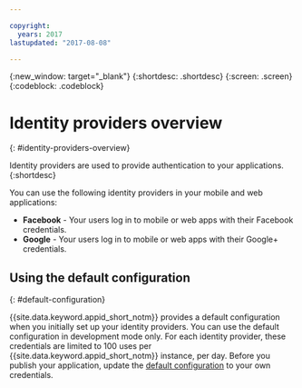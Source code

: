 ```yaml
---

copyright:
  years: 2017
lastupdated: "2017-08-08"

---
```


{:new_window: target="_blank"}
{:shortdesc: .shortdesc}
{:screen: .screen}
{:codeblock: .codeblock}

# Identity providers overview
{: #identity-providers-overview}

Identity providers are used to provide authentication to your applications.
{:shortdesc}

You can use the following identity providers in your mobile and web applications:

* **Facebook** - Your users log in to mobile or web apps with their Facebook credentials.
* **Google** -  Your users log in to mobile or web apps with their Google+ credentials.


## Using the default configuration
{: #default-configuration}

{{site.data.keyword.appid_short_notm}} provides a default configuration when you initially set up your identity providers. You can use the default configuration in development mode only. For each identity provider, these credentials are limited to 100 uses per {{site.data.keyword.appid_short_notm}} instance, per day. Before you publish your application, update the [default configuration](/docs/services/appid/identity-providers.html) to your own credentials.
